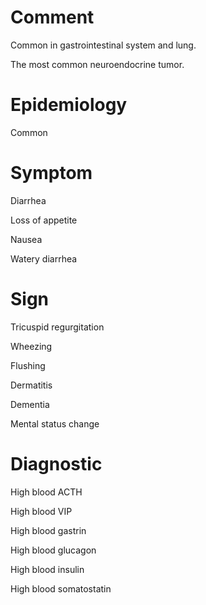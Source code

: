# Comment

Common in gastrointestinal system and lung.

The most common neuroendocrine tumor.

# Epidemiology

Common

# Symptom

Diarrhea

Loss of appetite

Nausea

Watery diarrhea

# Sign

Tricuspid regurgitation

Wheezing

Flushing

Dermatitis

Dementia

Mental status change

# Diagnostic

High blood ACTH

High blood VIP

High blood gastrin

High blood glucagon

High blood insulin

High blood somatostatin
